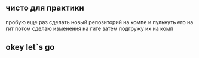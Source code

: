 ## чисто для практики

пробую еще раз сделать новый репозиторий на компе и пульнуть его на гит
потом сделаю изменения на гите
затем подгружу их на комп

## okey let`s go